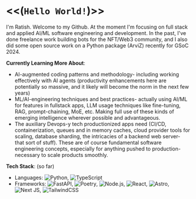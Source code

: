 # <<(`Hello World!`)>>

I'm Ratish. Welcome to my Github. At the moment I'm focusing on full stack and applied AI/ML software engineering and development. In the past, I've done freelance work building bots for the NFT/Web3 community, and I also did some open source work on a Python package (ArviZ) recently for GSoC 2024. 

**Currently Learning More About**: 
- AI-augmented coding patterns and methodology- including working effectively with AI agents (productivity enhancements here are potentially so massive, and it likely will become the norm in the next few years)
- ML/AI-engineering techniques and best practices- actually using AI/ML for features in fullstack apps, LLM usage techniques like fine-tuning, RAG, prompt-chaining, MoE, etc. Making full use of these kinds of emerging intelligence wherever possible and advantageous. 
- The auxiliary Devops-y tech productionized apps need (CI/CD, containerization, queues and in memory caches, cloud provider tools for scaling, database sharding, the intricacies of a backend web server- that sort of stuff). These are of course fundamental software engineering concepts, especially for anything pushed to production- necessary to scale products smoothly. 

**Tech Stack**: (so far)
- Languages: ![Python](https://img.shields.io/badge/-Python-3776AB?style=flat&logo=python&logoColor=white), ![TypeScript](https://img.shields.io/badge/-TypeScript-F7DF1E?style=flat&logo=typescript&logoColor=black)
- Frameworks: ![FastAPI](https://img.shields.io/badge/FastAPI-005571?style=flat&logo=fastapi), ![Poetry](https://img.shields.io/badge/Poetry-%233B82F6.svg?style=flate&logo=poetry&logoColor=0B3D8D), ![Node.js](https://img.shields.io/badge/-Node.js-339933?style=flat&logo=node.js&logoColor=white), ![React](https://img.shields.io/badge/-React-61DAFB?style=flat&logo=react&logoColor=black), ![Astro](https://img.shields.io/badge/astro-%232C2052.svg?style=flate&logo=astro&logoColor=white), ![Next JS](https://img.shields.io/badge/Next-black?style=flat&logo=next.js&logoColor=white), ![TailwindCSS](https://img.shields.io/badge/tailwindcss-%2338B2AC.svg?style=flat&logo=tailwind-css&logoColor=white)

<!--
**Reach Me**:
- LinkedIn: [yourname](https://linkedin.com/in/yourname)
- Portfolio: [yourportfolio.com](https://yourportfolio.com)
-->

<!--
**imperorrp/imperorrp** is a ✨ _special_ ✨ repository because its `README.md` (this file) appears on your GitHub profile.

Here are some ideas to get you started:

- 🔭 I’m currently working on ...
- 🌱 I’m currently learning ...
- 👯 I’m looking to collaborate on ...
- 🤔 I’m looking for help with ...
- 💬 Ask me about ...
- 📫 How to reach me: ...
- 😄 Pronouns: ...
- ⚡ Fun fact: ...
-->
